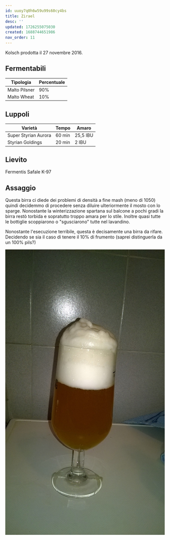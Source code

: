 ```yaml
---
id: uuoy7q0h6w59u99s60cy4bs
title: Zirael
desc: ''
updated: 1726255075030
created: 1688744651986
nav_order: 11
---
```

Kolsch prodotta il 27 novembre 2016.

## Fermentabili

| Tipologia     | Percentuale |
|---------------|-------------|
| Malto Pilsner | 90%         |
| Malto Wheat   | 10%         |

## Luppoli

| Varietà              | Tempo  | Amaro    |
|----------------------|--------|----------|
| Super Styrian Aurora | 60 min | 25,5 IBU |
| Styrian Goldings     | 20 min | 2 IBU    |

## Lievito

Fermentis Safale K-97

## Assaggio

Questa birra ci diede dei problemi di densità a fine mash (meno di 1050) quindi decidemmo di procedere senza diluire ulteriormente il mosto con lo sparge. Nonostante la winterizzazione spartana sul balcone a pochi gradi la birra restò torbida e sopratutto troppo amara per lo stile. Inoltre quasi tutte le bottiglie scoppiarono o "sgusciarono" tutte nel lavandino.

Nonostante l'esecuzione terribile, questa è decisamente una birra da rifare. Decidendo se sia il caso di tenere il 10% di frumento (saprei distinguerla da un 100% pils?)

![image](./assets/images/zirael.jpg)
